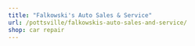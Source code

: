 ```yaml
---
title: "Falkowski's Auto Sales & Service"
url: /pottsville/falkowskis-auto-sales-and-service/
shop: car repair
---
```

